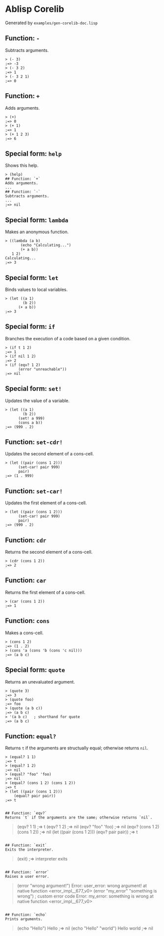 # Ablisp Corelib
Generated by `examples/gen-corelib-doc.lisp`
## Function: `-`
Subtracts arguments.

```
> (- 3)
;=> -3
> (- 3 2)
;=> 1
> (- 3 2 1)
;=> 0
```

## Function: `+`
Adds arguments.

```
> (+)
;=> 0
> (+ 1)
;=> 1
> (+ 1 2 3)
;=> 6
```

## Special form: `help`
Shows this help.

```
> (help)
## Function: `+`
Adds arguments.
...
## Function: `-`
Subtracts arguments.
...
;=> nil
```

## Special form: `lambda`
Makes an anonymous function.

```
> ((lambda (a b)
       (echo "Calculating...")
       (+ a b))
   1 2)
Calculating...
;=> 3
```

## Special form: `let`
Binds values to local variables.

```
> (let ((a 1)
        (b 2))
      (+ a b))
;=> 3
```

## Special form: `if`
Branches the execution of a code based on a given condition.

```
> (if t 1 2)
;=> 1
> (if nil 1 2)
;=> 2
> (if (eqv? 1 2)
      (error "unreachable"))
;=> nil
```

## Special form: `set!`
Updates the value of a variable.

```
> (let ((a 1)
        (b 2))
      (set! a 999)
      (cons a b))
;=> (999 . 2)
```

## Function: `set-cdr!`
Updates the second element of a cons-cell.

```
> (let ((pair (cons 1 2)))
      (set-car! pair 999)
      pair)
;=> (1 . 999)
```

## Function: `set-car!`
Updates the first element of a cons-cell.

```
> (let ((pair (cons 1 2)))
      (set-car! pair 999)
      pair)
;=> (999 . 2)
```

## Function: `cdr`
Returns the second element of a cons-cell.

```
> (cdr (cons 1 2))
;=> 2
```

## Function: `car`
Returns the first element of a cons-cell.

```
> (car (cons 1 2))
;=> 1
```

## Function: `cons`
Makes a cons-cell.

```
> (cons 1 2)
;=> (1 . 2)
> (cons 'a (cons 'b (cons 'c nil)))
;=> (a b c)
```

## Special form: `quote`
Returns an unevaluated argument.

```
> (quote 3)
;=> 3
> (quote foo)
;=> foo
> (quote (a b c))
;=> (a b c)
> '(a b c)   ; shorthand for quote
;=> (a b c)
```

## Function: `equal?`
Returns `t` if the arguments are structually equal; otherwise returns `nil`.

```
> (equal? 1 1)
;=> t
> (equal? 1 2)
;=> nil
> (equal? "foo" 'foo)
;=> nil
> (equal? (cons 1 2) (cons 1 2))
;=> t
> (let ((pair (cons 1 2)))
    (equal? pair pair))
;=> t
```
```

## Function: `eqv?`
Returns `t` if the arguments are the same; otherwise returns `nil`.

```
> (eqv? 1 1)
;=> t
> (eqv? 1 2)
;=> nil
> (eqv? "foo" 'foo)
;=> nil
> (eqv? (cons 1 2) (cons 1 2))
;=> nil
> (let ((pair (cons 1 2)))
    (eqv? pair pair))
;=> t
```

## Function: `exit`
Exits the interpreter.

```
> (exit)
;=> interpreter exits
```

## Function: `error`
Raises a user error.

```
> (error "wrong argument!")
Error: user_error: wrong argument!
at native function <error_impl__677_v0>
> (error "my_error" "something is wrong") ; custom error code
Error: my_error: something is wrong
at native function <error_impl__677_v0>
```

## Function: `echo`
Prints arguments.

```
> (echo "Hello")
Hello
;=> nil
> (echo "Hello" "world")
Hello
world
;=> nil
```

